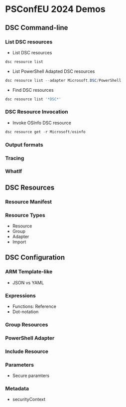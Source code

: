 # PSConfEU 2024 Demos

## DSC Command-line

### List DSC resources

- List DSC resources

```powershell
dsc resource list
```

- List PowerShell Adapted DSC resources

```powershell
dsc resource list --adapter Microsoft.DSC/PowerShell
```

- Find DSC resources

```powershell
dsc resource list '*DSC*'
```

### DSC Resource Invocation

- Invoke OSInfo DSC resource

```powershell
dsc resource get -r Microsoft/osinfo
```

### Output formats

### Tracing

### WhatIf

## DSC Resources

### Resource Manifest

### Resource Types

- Resource
- Group
- Adapter
- Import

## DSC Configuration

### ARM Template-like

- JSON vs YAML

### Expressions

- Functions: Reference
- Dot-notation

### Group Resources

### PowerShell Adapter

### Include Resource

### Parameters

- Secure paramters

### Metadata

- securityContext
